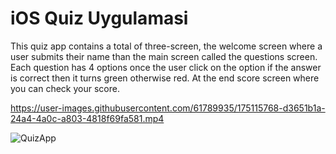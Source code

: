 # iOS Quiz Uygulamasi

This quiz app contains a total of three-screen, the welcome screen where a user submits their name than the main screen called the questions screen. Each question has 4 options once the user click on the option if the answer is correct then it turns green otherwise red. At the end score screen where you can check your score.

https://user-images.githubusercontent.com/61789935/175115768-d3651b1a-24a4-4a0c-a803-4818f69fa581.mp4

![QuizApp](https://user-images.githubusercontent.com/61789935/153930124-6b130970-ae74-43fb-b93c-ed3f7bd179ca.png)

